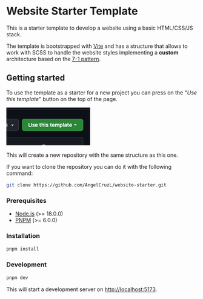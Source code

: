 # Website Starter Template

This is a starter template to develop a website using a basic HTML/CSS/JS stack.

The template is bootstrapped with [Vite](https://vitejs.dev/) and has a structure that allows to work with SCSS to
handle the website styles implementing a **custom** architecture based on
the [7-1 pattern](https://sass-guidelin.es/#the-7-1-pattern).

## Getting started

To use the template as a starter for a new project you can press on the "_Use this template_" button on the top of the
page.

![use-this-template.png](use-this-template.png)

This will create a new repository with the same structure as this one.

If you want to clone the repository you can do it with the following command:

```bash
git clone https://github.com/AngelCruzL/website-starter.git
```

### Prerequisites

- [Node.js](https://nodejs.org/en/) (>= 18.0.0)
- [PNPM](https://pnpm.io/) (>= 6.0.0)

### Installation

```bash
pnpm install
```

### Development

```bash
pnpm dev
```

This will start a development server on [http://localhost:5173](http://localhost:5173). 